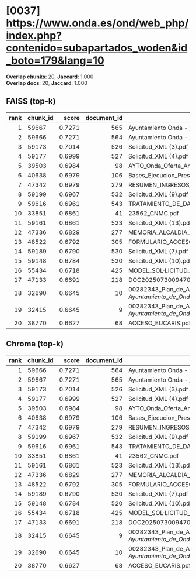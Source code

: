 # [0037] https://www.onda.es/ond/web_php/index.php?contenido=subapartados_woden&id_boto=179&lang=10

**Overlap chunks**: 20, **Jaccard**: 1.000  
**Overlap docs**: 20, **Jaccard**: 1.000

## FAISS (top-k)
rank | chunk_id | score | document_id | title
---:|---|---:|---:|---
1 | 59667 | 0.7271 | 565 | Ayuntamiento Onda - www.onda.es
2 | 59666 | 0.7271 | 564 | Ayuntamiento Onda - www.onda.es
3 | 59173 | 0.7014 | 526 | Solicitud_XML (3).pdf
4 | 59177 | 0.6999 | 527 | Solicitud_XML (4).pdf
5 | 39503 | 0.6984 | 98 | AYTO_Onda_Oferta_Anexo_I_firmado.pdf.pdf
6 | 40638 | 0.6979 | 106 | Bases_Ejecucion_Presupuesto_2025.pdf
7 | 47342 | 0.6979 | 279 | RESUMEN_INGRESOS_2025.pdf_1742285328909.pdf
8 | 59199 | 0.6967 | 532 | Solicitud_XML (9).pdf
9 | 59616 | 0.6961 | 543 | TRATAMIENTO_DE_DATOS.pdf
10 | 33851 | 0.6861 | 41 | 23562_CNMC.pdf
11 | 59161 | 0.6861 | 523 | Solicitud_XML (13).pdf
12 | 47336 | 0.6829 | 277 | MEMORIA_ALCALDIA_PRESUPUESTO_2025.pdf_1742285328938.pdf
13 | 48522 | 0.6792 | 305 | FORMULARIO_ACCESO_PID.pdf
14 | 59189 | 0.6790 | 530 | Solicitud_XML (7).pdf
15 | 59148 | 0.6784 | 520 | Solicitud_XML (10).pdf
16 | 55434 | 0.6718 | 425 | MODEL_SOL·LICITUD_ESCOLETA_ESTIU_2025 (1).pdf
17 | 47133 | 0.6691 | 218 | DOC20250730094702ANEXO_I_signed.pdf.pdf
18 | 32690 | 0.6645 | 10 | 00282343_Plan_de_Adecuacion_al_ENS_-_Ayuntamiento_de_Onda_(1).pdf.pdf
19 | 32415 | 0.6645 | 9 | 00282343_Plan_de_Adecuacion_al_ENS_-_Ayuntamiento_de_Onda_(1).pdf (1).pdf
20 | 38770 | 0.6627 | 68 | ACCESO_EUCARIS.pdf

## Chroma (top-k)
rank | chunk_id | score | document_id | title
---:|---|---:|---:|---
1 | 59666 | 0.7271 | 564 | Ayuntamiento Onda - www.onda.es
2 | 59667 | 0.7271 | 565 | Ayuntamiento Onda - www.onda.es
3 | 59173 | 0.7014 | 526 | Solicitud_XML (3).pdf
4 | 59177 | 0.6999 | 527 | Solicitud_XML (4).pdf
5 | 39503 | 0.6984 | 98 | AYTO_Onda_Oferta_Anexo_I_firmado.pdf.pdf
6 | 40638 | 0.6979 | 106 | Bases_Ejecucion_Presupuesto_2025.pdf
7 | 47342 | 0.6979 | 279 | RESUMEN_INGRESOS_2025.pdf_1742285328909.pdf
8 | 59199 | 0.6967 | 532 | Solicitud_XML (9).pdf
9 | 59616 | 0.6961 | 543 | TRATAMIENTO_DE_DATOS.pdf
10 | 33851 | 0.6861 | 41 | 23562_CNMC.pdf
11 | 59161 | 0.6861 | 523 | Solicitud_XML (13).pdf
12 | 47336 | 0.6829 | 277 | MEMORIA_ALCALDIA_PRESUPUESTO_2025.pdf_1742285328938.pdf
13 | 48522 | 0.6792 | 305 | FORMULARIO_ACCESO_PID.pdf
14 | 59189 | 0.6790 | 530 | Solicitud_XML (7).pdf
15 | 59148 | 0.6784 | 520 | Solicitud_XML (10).pdf
16 | 55434 | 0.6718 | 425 | MODEL_SOL·LICITUD_ESCOLETA_ESTIU_2025 (1).pdf
17 | 47133 | 0.6691 | 218 | DOC20250730094702ANEXO_I_signed.pdf.pdf
18 | 32415 | 0.6645 | 9 | 00282343_Plan_de_Adecuacion_al_ENS_-_Ayuntamiento_de_Onda_(1).pdf (1).pdf
19 | 32690 | 0.6645 | 10 | 00282343_Plan_de_Adecuacion_al_ENS_-_Ayuntamiento_de_Onda_(1).pdf.pdf
20 | 38770 | 0.6627 | 68 | ACCESO_EUCARIS.pdf
